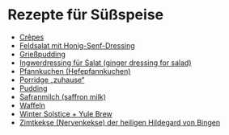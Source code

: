 Rezepte für Süßspeise
=====================

* [Crêpes](Crepes.md)
* [Feldsalat mit Honig-Senf-Dressing](Feldsalat.txt)
* [Grießpudding](Grießpudding.txt)
* [Ingwerdressing für Salat (ginger dressing for salad)](Ingwerdressing.txt)
* [Pfannkuchen (Hefepfannkuchen)](Pfannkuchen.htm)
* [Porridge „zuhause“](Porridge.txt)
* [Pudding](pudding.md)
* [Safranmilch (saffron milk)](Safranmilch.txt)
* [Waffeln](waffeln.md)
* [Winter Solstice + Yule Brew](Solstice+Yule_Brew.txt)
* [Zimtkekse (Nervenkekse) der heiligen Hildegard von Bingen](Zimtkekse.txt)
